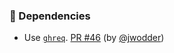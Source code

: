 ### 🔩 Dependencies

- Use [`ghreq`](https://github.com/jwodder/ghreq).  [PR #46](https://github.com/datalad/release-action/pull/46) (by [@jwodder](https://github.com/jwodder))
